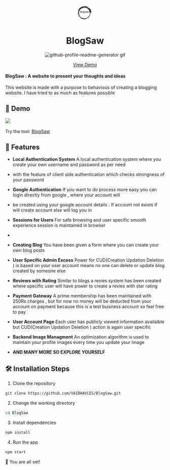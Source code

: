 <p align="center">
  <a href="https://rahuldkjain.github.io/gh-profile-readme-generator">
    <img alt="BlogSaw" src="https://github.com/VAIBHAVCES/BlogSaw/blob/main/ReadmeSrc/blogsaw.png" width="60" />
  </a>
</p>
<h1 align="center">
  BlogSaw
</h1>


<p align="center"><img src="./src/images/github-profile-readme-generator.gif" alt="github-profile-readme-generator gif" /></p>

<p align="center">
    <a href="https://blogsaw.herokuapp.com/" target="blank">View Demo</a>
    
</p>

#### BlogSaw : A website to present your thoughts and ideas
This website is made with a purpose to behavious of creating a blogging website. I have tried to as much as features possible


## 🚀 Demo 
<a href="https://blogsaw.herokuapp.com/" target="blank">
<img src="https://img.shields.io/website?url=https%3A%2F%2Frahuldkjain.github.io%2Fgh-profile-readme-generator&logo=github&style=flat-square" />
</a>

Try the tool: [BlogSaw](https://blogsaw.herokuapp.com/)

## 🧐 Features


- **Local Authentication System** A local authentication system where you create your own username and password as per need 
- with the feature of client side authentication which checks strongness of your password

- **Google Authentication** If you want to do process more easy you can login directly from google , where your account will
- be created using your google account details . If account not exists if will create account else will log you in

- **Sessions for Users** For safe browsing and user specific smooth experience session is maintained in browser
- 
- **Creating Blog** You have been given a form where you can create your own blog posts 
- **User Specific Admin Excess** Power for CUD(Creation Updation Deletion ) is based on your user account means no one can delete or update blog created by someone else
- **Reviews with Rating** Similar to blogs a revies system has been created where specific user will have power to create a revies with star rating
- **Payment Gateway** A prime membership has been maintained with 250Rs charges , but for now no money will be deducted from your account on payment because this is a test buisness account so feel free to pay
- **User Account Page** Each user has publicly viewed information availaible but CUD(Creation Updation Deletion ) action is again user specific
- **Backend Image Managment** An optimization algorithm is used to maintain your profile images every time you update your image
- **AND MANY MORE SO EXPLORE YOURSELF**

## 🛠️ Installation Steps

1. Clone the repository

```bash
git clone https://github.com/VAIBHAVCES/BlogSaw.git
```

2. Change the working directory

```bash
cd BlogSaw
```

3. Install dependencies

```bash
npm install
```

4. Run the app

```bash
npm start
```

🌟 You are all set!

